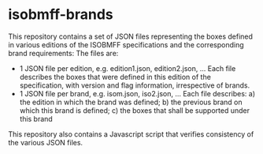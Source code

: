 # isobmff-brands
This repository contains a set of JSON files representing the boxes defined in various editions of the ISOBMFF specifications and the corresponding brand requirements:
The files are:
- 1 JSON file per edition, e.g. edition1.json, edition2.json, ... Each file describes the boxes that were defined in this edition of the specification, with version and flag information, irrespective of brands.
- 1 JSON file per brand, e.g. isom.json, iso2.json, ... Each file describes: a) the edition in which the brand was defined; b) the previous brand on which this brand is defined; c) the boxes that shall be supported under this brand

This repository also contains a Javascript script that verifies consistency of the various JSON files. 

